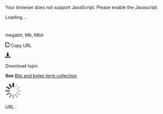 Your browser does not support JavaScript. Please enable the Javascript.

Loading...

# 

megabit, Mb, Mbit

![Copy URL](media/megabit/Copy.png)
Copy URL

![Download](media/megabit/Download.png)

Download topic

**See** [Bits and bytes term collection](https://worldready.cloudapp.net/Styleguide/Read?id=2700&topicid=26920)

![In progress](media/megabit/activity-large.gif)

URL :

